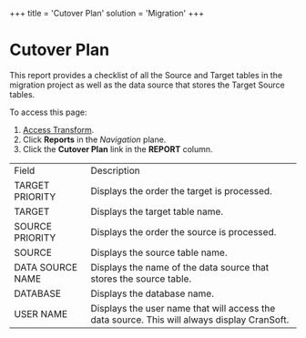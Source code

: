 +++
title = 'Cutover Plan'
solution = 'Migration'
+++

# Cutover Plan

This report provides a checklist of all the Source and Target tables in
the migration project as well as the data source that stores the Target
Source tables.

To access this page:

1.  [Access Transform](../Config/Access_Transform).
2.  Click **Reports** in the *Navigation* plane.
3.  Click the **Cutover Plan** link in the **REPORT**
column.

|                  |                                                                                             |
| ---------------- | ------------------------------------------------------------------------------------------- |
| Field            | Description                                                                                 |
| TARGET PRIORITY  | Displays the order the target is processed.                                                 |
| TARGET           | Displays the target table name.                                                             |
| SOURCE PRIORITY  | Displays the order the source is processed.                                                 |
| SOURCE           | Displays the source table name.                                                             |
| DATA SOURCE NAME | Displays the name of the data source that stores the source table.                          |
| DATABASE         | Displays the database name.                                                                 |
| USER NAME        | Displays the user name that will access the data source. This will always display CranSoft. |

